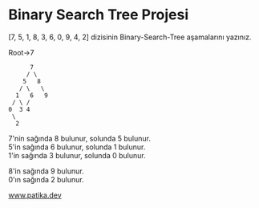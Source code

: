 # Binary Search Tree Projesi

[7, 5, 1, 8, 3, 6, 0, 9, 4, 2] dizisinin Binary-Search-Tree aşamalarını yazınız.

Root->7

          7
         / \
        5   8
       / \   \
      1   6   9
     / \ /      
    0  3 4      
     \
      2   

7'nin sağında 8 bulunur, solunda 5 bulunur.  
5'in sağında 6 bulunur, solunda 1 bulunur.  
1'in sağında 3 bulunur, solunda 0 bulunur.  

8'in sağında 9 bulunur.  
0'ın sağında 2 bulunur.

www.patika.dev
